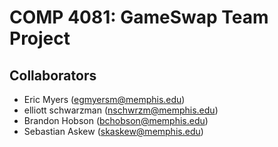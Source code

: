 # COMP 4081: GameSwap Team Project

## Collaborators

- Eric Myers (egmyersm@memphis.edu)
- elliott schwarzman (nschwrzm@memphis.edu)
- Brandon Hobson (bchobson@memphis.edu)
- Sebastian Askew (skaskew@memphis.edu)
